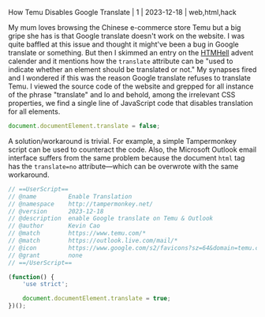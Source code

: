 How Temu Disables Google Translate | 1 | 2023-12-18 | web,html,hack

My mum loves browsing the Chinese e-commerce store Temu but a big gripe she has is that Google translate doesn't work on the website. I was quite baffled at this issue and thought it might've been a bug in Google translate or something. But then I skimmed an entry on the [HTMHell](https://www.htmhell.dev/adventcalendar/2023/4/) advent calender and it mentions how the `translate` attribute can be "used to indicate whether an element should be translated or not." My synapses fired and I wondered if this was the reason Google translate refuses to translate Temu. I viewed the source code of the website and grepped for all instance of the phrase "translate" and lo and behold, among the irrelevant CSS properties, we find a single line of JavaScript code that disables translation for all elements.

```js
document.documentElement.translate = false;
```

A solution/workaround is trivial. For example, a simple Tampermonkey script can be used to counteract the code. Also, the Microsoft Outlook email interface suffers from the same problem because the document `html` tag has the `translate=no` attribute—which can be overwrote with the same workaround.

````js
// ==UserScript==
// @name         Enable Translation
// @namespace    http://tampermonkey.net/
// @version      2023-12-18
// @description  enable Google translate on Temu & Outlook
// @author       Kevin Cao
// @match        https://www.temu.com/*
// @match        https://outlook.live.com/mail/*
// @icon         https://www.google.com/s2/favicons?sz=64&domain=temu.com
// @grant        none
// ==/UserScript==

(function() {
    'use strict';

    document.documentElement.translate = true;
})();
````
